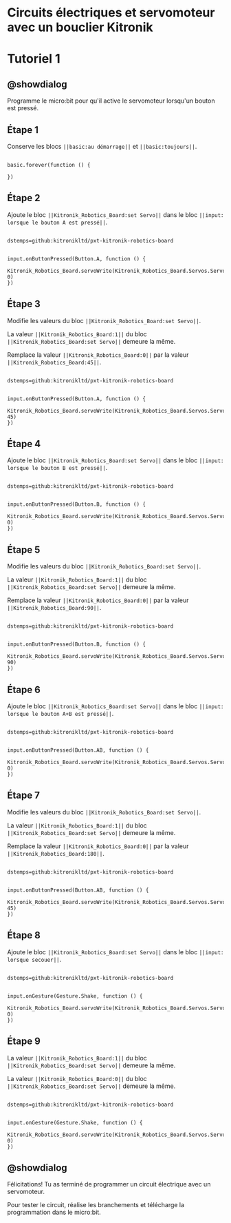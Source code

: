 # Circuits électriques et servomoteur avec un bouclier Kitronik

# Tutoriel 1

## @showdialog

Programme le micro:bit pour qu'il active le servomoteur lorsqu'un bouton est pressé.

## Étape 1

Conserve les blocs ``||basic:au démarrage||`` et ``||basic:toujours||``.

```blocks

basic.forever(function () {
	
})

```

## Étape 2

Ajoute le bloc ``||Kitronik_Robotics_Board:set Servo||`` dans le bloc ``||input: lorsque le bouton A est pressé||``.

```package

dstemps=github:kitronikltd/pxt-kitronik-robotics-board

```

```blocks

input.onButtonPressed(Button.A, function () {
    Kitronik_Robotics_Board.servoWrite(Kitronik_Robotics_Board.Servos.Servo1, 0)
})

```

## Étape 3

Modifie les valeurs du bloc ``||Kitronik_Robotics_Board:set Servo||``.

La valeur ``||Kitronik_Robotics_Board:1||`` du bloc ``||Kitronik_Robotics_Board:set Servo||`` demeure la même.

Remplace la valeur ``||Kitronik_Robotics_Board:0||`` par la valeur ``||Kitronik_Robotics_Board:45||``.

```package

dstemps=github:kitronikltd/pxt-kitronik-robotics-board

```

```blocks

input.onButtonPressed(Button.A, function () {
    Kitronik_Robotics_Board.servoWrite(Kitronik_Robotics_Board.Servos.Servo1, 45)
})
```

## Étape 4

Ajoute le bloc ``||Kitronik_Robotics_Board:set Servo||`` dans le bloc ``||input: lorsque le bouton B est pressé||``.

```package

dstemps=github:kitronikltd/pxt-kitronik-robotics-board

```

```blocks

input.onButtonPressed(Button.B, function () {
    Kitronik_Robotics_Board.servoWrite(Kitronik_Robotics_Board.Servos.Servo1, 0)
})

```

## Étape 5

Modifie les valeurs du bloc ``||Kitronik_Robotics_Board:set Servo||``.

La valeur ``||Kitronik_Robotics_Board:1||`` du bloc ``||Kitronik_Robotics_Board:set Servo||`` demeure la même.

Remplace la valeur ``||Kitronik_Robotics_Board:0||`` par la valeur ``||Kitronik_Robotics_Board:90||``.

```package

dstemps=github:kitronikltd/pxt-kitronik-robotics-board

```

```blocks

input.onButtonPressed(Button.B, function () {
    Kitronik_Robotics_Board.servoWrite(Kitronik_Robotics_Board.Servos.Servo1, 90)
})
```

## Étape 6

Ajoute le bloc ``||Kitronik_Robotics_Board:set Servo||`` dans le bloc ``||input: lorsque le bouton A+B est pressé||``.

```package

dstemps=github:kitronikltd/pxt-kitronik-robotics-board

```

```blocks

input.onButtonPressed(Button.AB, function () {
    Kitronik_Robotics_Board.servoWrite(Kitronik_Robotics_Board.Servos.Servo1, 0)
})

```

## Étape 7

Modifie les valeurs du bloc ``||Kitronik_Robotics_Board:set Servo||``.

La valeur ``||Kitronik_Robotics_Board:1||`` du bloc ``||Kitronik_Robotics_Board:set Servo||`` demeure la même.

Remplace la valeur ``||Kitronik_Robotics_Board:0||`` par la valeur ``||Kitronik_Robotics_Board:180||``.

```package

dstemps=github:kitronikltd/pxt-kitronik-robotics-board

```

```blocks

input.onButtonPressed(Button.AB, function () {
    Kitronik_Robotics_Board.servoWrite(Kitronik_Robotics_Board.Servos.Servo1, 45)
})
```
## Étape 8

Ajoute le bloc ``||Kitronik_Robotics_Board:set Servo||`` dans le bloc ``||input: lorsque secouer||``.

```package

dstemps=github:kitronikltd/pxt-kitronik-robotics-board

```

```blocks

input.onGesture(Gesture.Shake, function () {
    Kitronik_Robotics_Board.servoWrite(Kitronik_Robotics_Board.Servos.Servo1, 0)
})

```

## Étape 9

La valeur ``||Kitronik_Robotics_Board:1||`` du bloc ``||Kitronik_Robotics_Board:set Servo||`` demeure la même.

La valeur ``||Kitronik_Robotics_Board:0||`` du bloc ``||Kitronik_Robotics_Board:set Servo||`` demeure la même.

```package

dstemps=github:kitronikltd/pxt-kitronik-robotics-board

```

```blocks

input.onGesture(Gesture.Shake, function () {
    Kitronik_Robotics_Board.servoWrite(Kitronik_Robotics_Board.Servos.Servo1, 0)
})

```

## @showdialog 

Félicitations! Tu as terminé de programmer un circuit électrique avec un servomoteur.

Pour tester le circuit, réalise les branchements et télécharge la programmation dans le micro:bit.